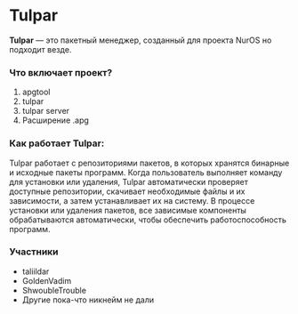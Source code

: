 # Tulpar

**Tulpar** — это пакетный менеджер, созданный для проекта NurOS но подходит везде.

### Что включает проект?
1. apgtool
2. tulpar
3. tulpar server
4. Расширение .apg

### Как работает Tulpar:

Tulpar работает с репозиториями пакетов, в которых хранятся бинарные и исходные пакеты программ. Когда пользователь выполняет команду для установки или удаления, Tulpar автоматически проверяет доступные репозитории, скачивает необходимые файлы и их зависимости, а затем устанавливает их на систему. В процессе установки или удаления пакетов, все зависимые компоненты обрабатываются автоматически, чтобы обеспечить работоспособность программ.

### Участники

- taliildar
- GoldenVadim
- ShwoubleTrouble
- Другие пока-что никнейм не дали
